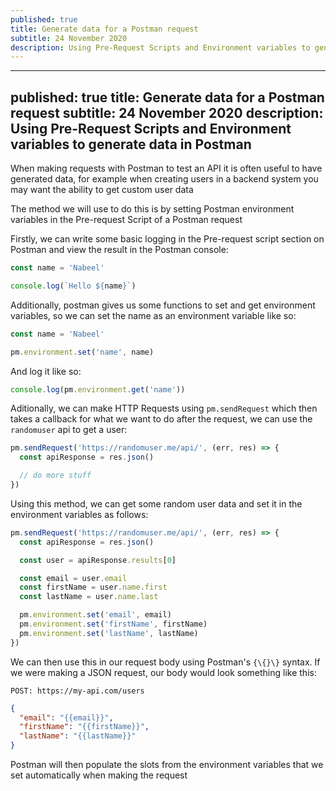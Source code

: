 ```yaml
---
published: true
title: Generate data for a Postman request
subtitle: 24 November 2020
description: Using Pre-Request Scripts and Environment variables to generate data in Postman
---
```


---
published: true
title: Generate data for a Postman request
subtitle: 24 November 2020
description: Using Pre-Request Scripts and Environment variables to generate data in Postman
---

When making requests with Postman to test an API it is often useful to have generated data, for example when creating users in a backend system you may want the ability to get custom user data

The method we will use to do this is by setting Postman environment variables in the Pre-request Script of a Postman request

Firstly, we can write some basic logging in the Pre-request script section on Postman and view the result in the Postman console:

```js
const name = 'Nabeel'

console.log(`Hello ${name}`)
```

Additionally, postman gives us some functions to set and get environment variables, so we can set the name as an environment variable like so:

```js
const name = 'Nabeel'

pm.environment.set('name', name)
```

And log it like so:

```js
console.log(pm.environment.get('name'))
```

Aditionally, we can make HTTP Requests using `pm.sendRequest` which then takes a callback for what we want to do after the request, we can use the `randomuser` api to get a user:

```js
pm.sendRequest('https://randomuser.me/api/', (err, res) => {
  const apiResponse = res.json()

  // do more stuff
})
```

Using this method, we can get some random user data and set it in the environment variables as follows:

```js
pm.sendRequest('https://randomuser.me/api/', (err, res) => {
  const apiResponse = res.json()

  const user = apiResponse.results[0]

  const email = user.email
  const firstName = user.name.first
  const lastName = user.name.last

  pm.environment.set('email', email)
  pm.environment.set('firstName', firstName)
  pm.environment.set('lastName', lastName)
})
```

We can then use this in our request body using Postman's `{\{}\}` syntax. If we were making a JSON request, our body would look something like this:

`POST: https://my-api.com/users`

```json
{
  "email": "{{email}}",
  "firstName": "{{firstName}}",
  "lastName": "{{lastName}}"
}
```

Postman will then populate the slots from the environment variables that we set automatically when making the request

